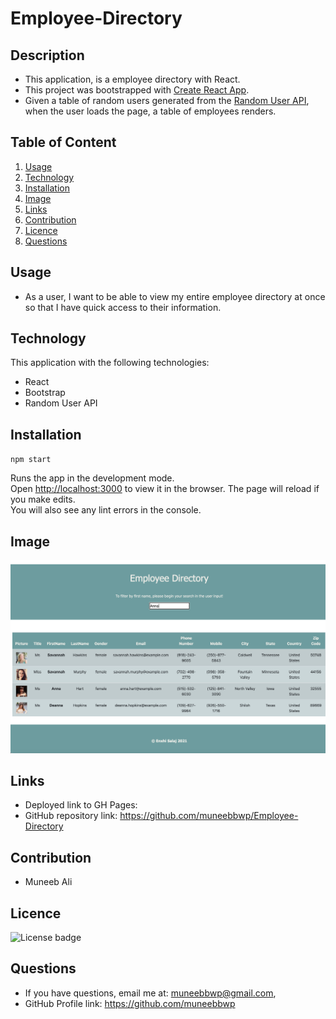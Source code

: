# Employee-Directory

## Description
  * This application, is a employee directory with React. 
  * This project was bootstrapped with [Create React App](https://github.com/facebook/create-react-app).
  * Given a table of random users generated from the [Random User API](https://randomuser.me/), 
  when the user loads the page, a table of employees renders. 
  

## Table of Content
  1. [Usage](#usage)
  2. [Technology](#technology)
  3. [Installation](#installation)
  4. [Image](#image)
  5. [Links](#links)
  6. [Contribution](#contribution)
  7. [Licence](#licence)
  8. [Questions](#questions)
  
## Usage
  * As a user, I want to be able to view my entire employee directory at once so that I have quick access to their information.
  
## Technology
  This application with the following technologies:
  * React
  * Bootstrap
  * Random User API

## Installation
  `npm start`

  Runs the app in the development mode.\
  Open [http://localhost:3000](http://localhost:3000) to view it in the browser.
  The page will reload if you make edits.\
  You will also see any lint errors in the console.
  
## Image
![Employee-Directory](public/Assets/Employee-Directory-Screenshot.png)

## Links
  * Deployed link to GH Pages: 
  * GitHub repository link:  https://github.com/muneebbwp/Employee-Directory

## Contribution
  * Muneeb Ali

## Licence
  ![License badge](https://img.shields.io/badge/license-MIT-green)
  
## Questions
  * If you have questions, email me at: muneebbwp@gmail.com,
  * GitHub Profile link: https://github.com/muneebbwp




